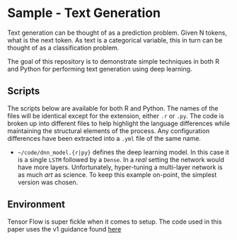 # Sample - Text Generation

Text generation can be thought of as a prediction problem.
Given N tokens, what is the next token.
As text is a categorical variable, this in turn can be thought of as a classification problem.

The goal of this repository is to demonstrate simple techniques in both R and Python for performing text generation using deep learning. 

## Scripts

The scripts below are available for both R and Python.
The names of the files will be identical except for the extension, either `.r` or `.py`.
The code is broken up into different files to help highlight the language differences while maintaining the structural elements of the process.
Any configuration differences have been extracted into a `.yml` file of the same name.

* `~/code/dnn_model.{r|py}` defines the deep learning model.
  In this case it is a single `LSTM` followed by a `Dense`.
  In a _real_ setting the network would have more layers.
  Unfortunately, hyper-tuning a multi-layer network is as much _art_ as science.
  To keep this example on-point, the simplest version was chosen.

## Environment

Tensor Flow is super fickle when it comes to setup.
The code used in this paper uses the v1 guidance found [here](https://github.com/MindMimicLabs/getting-started/blob/master/setup-your-environment.md)

